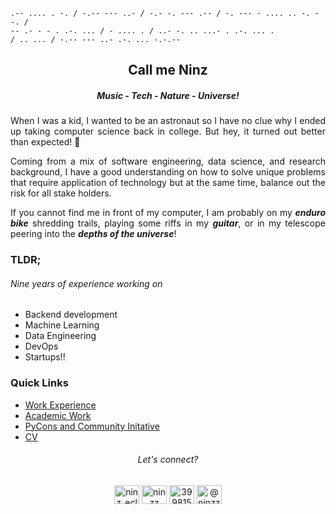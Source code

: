 ```
.-- .... . -. / -.-- --- ..- / -.- -. --- .-- / -. --- - .... .. -. --. /
-- .- - - . .-. ... / - .... . / ..- -. .. ...- . .-. ... .
/ .. ... / -.-- --- ..- .-. ... -.-.--
```

<h2 align="center">Call me Ninz</h2>
<h5 align="center">Music - Tech - Nature - Universe!</h5>


<p align="justify">
When I was a kid, I wanted to be an astronaut so I have  no clue why I ended up taking computer science back in college. But hey, it turned out better than expected! 🌻
</p>
<p align="justify">
Coming from a mix of software engineering, data science, and research background, I have a good understanding on how to solve unique problems that require application of technology but at the same time, balance out the risk for all stake holders.
</p>
<p align="justify">
If you cannot find me in front of my computer, I am probably on my <i><b>enduro bike</b></i> shredding trails, playing some riffs in my <i><b>guitar</b></i>, or in my telescope peering into the <i><b>depths of the universe</b></i>!
</p>

<h3>TLDR;</h3>

<h6>Nine years of experience working on</h6>

- Backend development
- Machine Learning
- Data Engineering
- DevOps
- Startups!!

### Quick Links

- [Work Experience](experiences.md)
- [Academic Work](experiences.md)
- [PyCons and Community Initative](dev_community.md)
- [CV](resumev2.pdf)

 
<h6 align="center">Let's connect?</h6>
<p align="center">
<a href="https://twitter.com/ninz_eclarin" target="blank"><img align="center" src="https://raw.githubusercontent.com/rahuldkjain/github-profile-readme-generator/master/src/images/icons/Social/twitter.svg" alt="ninz_eclarin" height="30" width="40" /></a>
<a href="https://linkedin.com/in/ninzz" target="blank"><img align="center" src="https://raw.githubusercontent.com/rahuldkjain/github-profile-readme-generator/master/src/images/icons/Social/linked-in-alt.svg" alt="ninzz" height="30" width="40" /></a>
<a href="https://stackoverflow.com/users/3998151" target="blank"><img align="center" src="https://raw.githubusercontent.com/rahuldkjain/github-profile-readme-generator/master/src/images/icons/Social/stack-overflow.svg" alt="3998151" height="30" width="40" /></a>
<a href="https://medium.com/@ninzz" target="blank"><img align="center" src="https://raw.githubusercontent.com/rahuldkjain/github-profile-readme-generator/master/src/images/icons/Social/medium.svg" alt="@ninzz" height="30" width="40" /></a>
</p>
